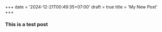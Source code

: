 +++
date = '2024-12-21T00:49:35+07:00'
draft = true
title = 'My New Post'
+++


### This is a test post